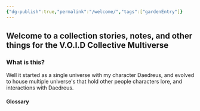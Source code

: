 ```yaml
---
{"dg-publish":true,"permalink":"/welcome/","tags":["gardenEntry"]}
---
```


## Welcome to a collection stories, notes, and other things for the V.O.I.D Collective Multiverse

### What is this?
 Well it started as a single universe with my character Daedreus, and evolved to house multiple universe's that hold other people characters lore, and interactions with Daedreus.
#### Glossary


